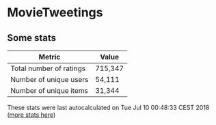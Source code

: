 # MovieTweetings
## Some stats

Metric | Value
--- | ---
Total number of ratings                 | 715,347
Number of unique users                  | 54,111
Number of unique items                  | 31,344
These stats were last autocalculated on Tue Jul 10 00:48:33 CEST 2018  ([more stats here](./stats.md))

